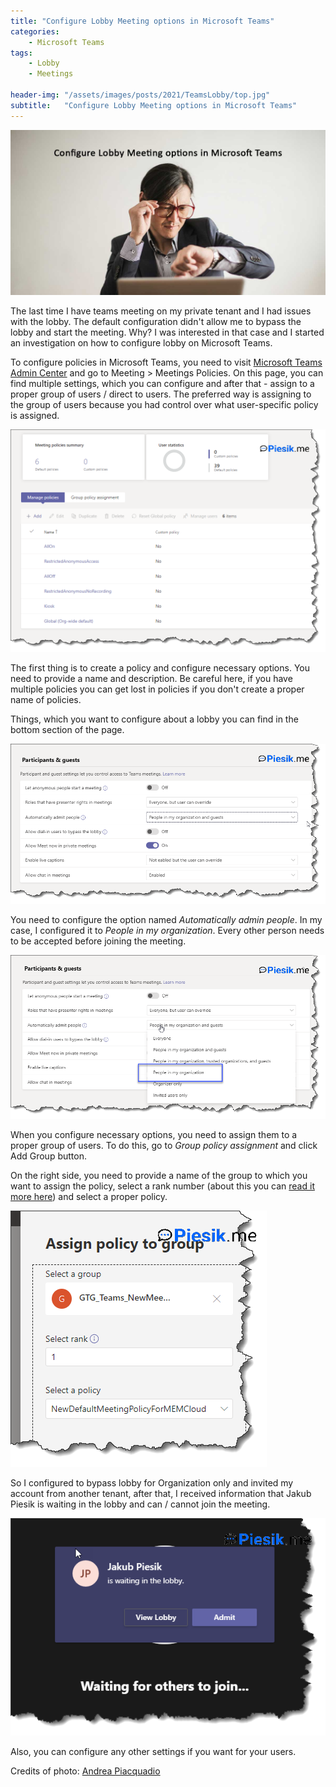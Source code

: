 ```yaml
---
title: "Configure Lobby Meeting options in Microsoft Teams"
categories:
    - Microsoft Teams
tags:
    - Lobby
    - Meetings

header-img: "/assets/images/posts/2021/TeamsLobby/top.jpg"
subtitle:   "Configure Lobby Meeting options in Microsoft Teams"
---
```

![Configure Lobby Meeting options in Microsoft Teams](/assets/images/posts/2021/TeamsLobby/top.jpg)

The last time I have teams meeting on my private tenant and I had issues with the lobby. The default configuration didn't allow me to bypass the lobby and start the meeting. Why? I was interested in that case and I started an investigation on how to configure lobby on Microsoft Teams.

To configure policies in Microsoft Teams, you need to visit [Microsoft Teams Admin Center](https://admin.teams.microsoft.com/dashboard) and go to Meeting > Meetings Policies. On this page, you can find multiple settings, which you can configure and after that - assign to a proper group of users / direct to users. The preferred way is assigning to the group of users because you had control over what user-specific policy is assigned.

![Configure Lobby Meeting options in Microsoft Teams](/assets/images/posts/2021/TeamsLobby/01.png)

The first thing is to create a policy and configure necessary options. You need to provide a name and description. Be careful here, if you have multiple policies you can get lost in policies if you don't create a proper name of policies.

Things, which you want to configure about a lobby you can find in the bottom section of the page.

![Configure Lobby Meeting options in Microsoft Teams](/assets/images/posts/2021/TeamsLobby/02.png)

You need to configure the option named *Automatically admin people*. In my case, I configured it to *People in my organization*. Every other person needs to be accepted before joining the meeting.

![Configure Lobby Meeting options in Microsoft Teams](/assets/images/posts/2021/TeamsLobby/03.png)

When you configure necessary options, you need to assign them to a proper group of users. To do this, go to *Group policy assignment* and click Add Group button.

On the right side, you need to provide a name of the group to which you want to assign the policy, select a rank number (about this you can [read it more here](https://docs.microsoft.com/en-US/microsoftteams/assign-policies#group-assignment-ranking)) and select a proper policy.

![Configure Lobby Meeting options in Microsoft Teams](/assets/images/posts/2021/TeamsLobby/04.png)

So I configured to bypass lobby for Organization only and invited my account from another tenant, after that, I received information that Jakub Piesik is waiting in the lobby and can / cannot join the meeting.

![Configure Lobby Meeting options in Microsoft Teams](/assets/images/posts/2021/TeamsLobby/05.png)

Also, you can configure any other settings if you want for your users.

Credits of photo: [Andrea Piacquadio](https://www.pexels.com/photo/confused-businessman-checking-time-on-wristwatch-3760810/)
